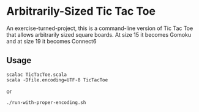 Arbitrarily-Sized Tic Tac Toe
===

An exercise-turned-project, this is a command-line version of Tic Tac
Toe that allows arbitrarily sized square boards. At size 15 it becomes Gomoku
and at size 19 it becomes Connect6

Usage
---

    scalac TicTacToe.scala
    scala -Dfile.encoding=UTF-8 TicTacToe

or

    ./run-with-proper-encoding.sh
